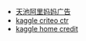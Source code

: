 - [天池阿里妈妈广告](https://github.com/classtag/ijcai18-mama-ads-competition)
- [kaggle criteo ctr](https://github.com/classtag/kaggle_criteo_ctr_challenge)
- [kaggle home credit](https://github.com/classtag/open-solution-home-credit)
